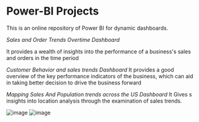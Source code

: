 # Power-BI Projects

This is an online repository of Power BI for dynamic dashboards. 

*Sales and Order Trends Overtime Dashboard*

It provides a wealth of insights into the performance of a
business's sales and orders in the time period

*Customer Behavior and sales trends  Dashboard*
It provides a good overview of the key
performance indicators of the business, which can aid in taking better
decision to drive the business forward

*Mapping Sales And Population trends across the US Dashboard*
It Gives s insights into location analysis through the examination of
sales trends.

![image](https://user-images.githubusercontent.com/118165983/213881740-996aa853-fce9-439c-8678-ddfea5750e4b.png)
![image](https://user-images.githubusercontent.com/118165983/213881754-8e99190d-217a-4a10-bba4-fe858616549c.png)
